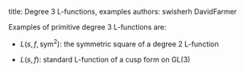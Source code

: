 title: Degree 3 L-functions, examples
authors:
    swisherh
    DavidFarmer

Examples of primitive degree 3 L-functions are:

 - $L(s, f, \mathrm{sym}^2)$: the symmetric square of a degree 2 L-function

 - $L(s,f)$: standard L-function of a cusp form on GL(3)

